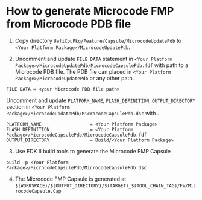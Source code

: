 # How to generate Microcode FMP from Microcode PDB file

1) Copy directory `UefiCpuPkg/Feature/Capsule/MicrocodeUpdatePdb` to `<Your Platform Package>/MicrocodeUpdatePdb`.

2) Uncomment and update `FILE DATA` statement in `<Your Platform Package>/MicrocodeUpdatePdb/MicrocodeCapsulePdb.fdf` with path to a Microcode PDB file.  The PDB file can placed in `<Your Platform Package>/MicrocodeUpdatePdb` or any other path.

`FILE DATA = <your Microcode PDB file path>`

Uncomment and update `PLATFORM_NAME`, `FLASH_DEFINITION`, `OUTPUT_DIRECTORY` section in `<Your Platform Package>/MicrocodeUpdatePdb/MicrocodeCapsulePdb.dsc` with <Your Platform Package>.

    PLATFORM_NAME                  = <Your Platform Package>
    FLASH_DEFINITION               = <Your Platform Package>/MicrocodeCapsulePdb/MicrocodeCapsulePdb.fdf
    OUTPUT_DIRECTORY               = Build/<Your Platform Package>

3) Use EDK II build tools to generate the Microcode FMP Capsule

`build -p <Your Platform Package>/MicrocodeCapsulePdb/MicrocodeCapsulePdb.dsc`

4) The Microcode FMP Capsule is generated at `$(WORKSPACE)/$(OUTPUT_DIRECTORY)/$(TARGET)_$(TOOL_CHAIN_TAG)/FV/MicrocodeCapsule.Cap`
